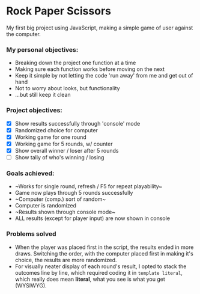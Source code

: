 # Rock Paper Scissors
My first big project using JavaScript, making a simple game of user against the computer.
### My personal objectives:
- Breaking down the project one function at a time
- Making sure each function works before moving on the next
- Keep it simple by not letting the code 'run away' from me and get out of hand
- Not to worry about looks, but functionality
- ...but still keep it clean
### Project objectives:
- [x] Show results successfully through 'console' mode
- [x] Randomized choice for computer
- [x] Working game for one round
- [x] Working game for 5 rounds, w/ counter
- [x] Show overall winner / loser after 5 rounds
- [ ] Show tally of who's winning / losing
### Goals achieved:
- ~Works for single round, refresh / F5 for repeat playability~
- Game now plays through 5 rounds successfully
- ~Computer (comp.) sort of random~
- Computer is randomized
- ~Results shown through console mode~
- ALL results (except for player input) are now shown in console
### Problems solved
- When the player was placed first in the script, the results ended in more draws.  Switching the order, with the computer placed first in making it's choice, the results are more randomized.
- For visually neater display of each round's result, I opted to stack the outcomes line by line, which required coding it in `template literal`, which really does mean **literal**, what you see is what you get (WYSIWYG).  
